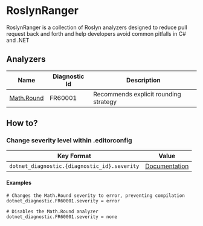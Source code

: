 # RoslynRanger

RoslynRanger is a collection of Roslyn analyzers designed to reduce pull request back and forth and help developers avoid common pitfalls in C# and .NET

## Analyzers

| Name                                                          | Diagnostic Id | Description                           |
|---------------------------------------------------------------|---------------|---------------------------------------|
| [Math.Round](./src/RoslynRanger/README.md#mathround-analyzer) | FR60001       | Recommends explicit rounding strategy |

## How to?

### Change severity level within .editorconfig

| Key Format                                   | Value                                                                                                                                    |
|----------------------------------------------|------------------------------------------------------------------------------------------------------------------------------------------|
| `dotnet_diagnostic.{diagnostic_id}.severity` | [Documentation](https://learn.microsoft.com/en-us/visualstudio/code-quality/use-roslyn-analyzers?view=vs-2022#configure-severity-levels) |

#### Examples

```editorconfig
# Changes the Math.Round severity to error, preventing compilation
dotnet_diagnostic.FR60001.severity = error
```

```editorconfig
# Disables the Math.Round analyzer
dotnet_diagnostic.FR60001.severity = none
```
